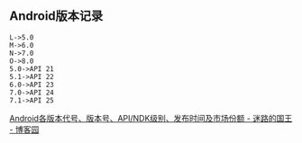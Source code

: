 ## Android版本记录

	L->5.0
	M->6.0
	N->7.0
	O->8.0
	5.0->API 21
	5.1->API 22
	6.0->API 23
	7.0->API 24
	7.1->API 25

[Android各版本代号、版本号、API/NDK级别、发布时间及市场份额 \- 迷路的国王 \- 博客园](http://www.cnblogs.com/kangjianwei101/p/5220035.html)